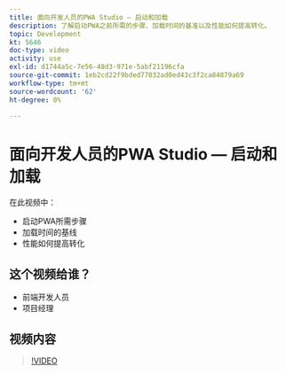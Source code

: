 ```yaml
---
title: 面向开发人员的PWA Studio — 启动和加载
description: 了解启动PWA之前所需的步骤、加载​时间的基准以​及性能如何提高转化。
topic: Development
kt: 5646
doc-type: video
activity: use
exl-id: d1744a5c-7e56-48d3-971e-5abf21196cfa
source-git-commit: 1eb2cd22f9bded77032ad0ed43c3f2ca84879a69
workflow-type: tm+mt
source-wordcount: '62'
ht-degree: 0%

---
```


# 面向开发人员的PWA Studio — 启动和加载

在此视频中：

- 启动PWA所需步&#x200B;骤
- 加载时间的基&#x200B;线
- 性能如何提高转化

## 这个视频给谁？

- 前端开发人员
- 项目经理

## 视频内容

>[!VIDEO](https://video.tv.adobe.com/v/35717?quality=12&learn=on)
